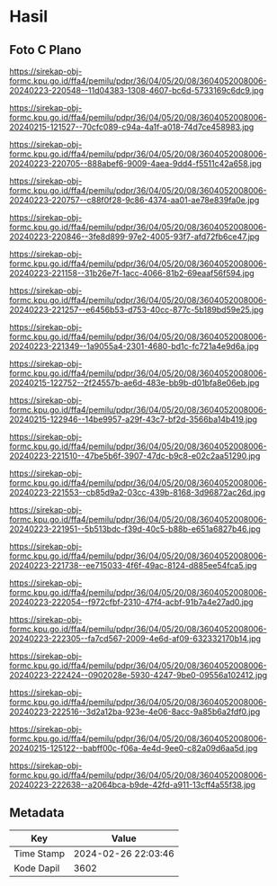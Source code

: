 # Hasil

## Foto C Plano

https://sirekap-obj-formc.kpu.go.id/ffa4/pemilu/pdpr/36/04/05/20/08/3604052008006-20240223-220548--11d04383-1308-4607-bc6d-5733169c6dc9.jpg

https://sirekap-obj-formc.kpu.go.id/ffa4/pemilu/pdpr/36/04/05/20/08/3604052008006-20240215-121527--70cfc089-c94a-4a1f-a018-74d7ce458983.jpg

https://sirekap-obj-formc.kpu.go.id/ffa4/pemilu/pdpr/36/04/05/20/08/3604052008006-20240223-220705--888abef6-9009-4aea-9dd4-f5511c42a658.jpg

https://sirekap-obj-formc.kpu.go.id/ffa4/pemilu/pdpr/36/04/05/20/08/3604052008006-20240223-220757--c88f0f28-9c86-4374-aa01-ae78e839fa0e.jpg

https://sirekap-obj-formc.kpu.go.id/ffa4/pemilu/pdpr/36/04/05/20/08/3604052008006-20240223-220846--3fe8d899-97e2-4005-93f7-afd72fb6ce47.jpg

https://sirekap-obj-formc.kpu.go.id/ffa4/pemilu/pdpr/36/04/05/20/08/3604052008006-20240223-221158--31b26e7f-1acc-4066-81b2-69eaaf56f594.jpg

https://sirekap-obj-formc.kpu.go.id/ffa4/pemilu/pdpr/36/04/05/20/08/3604052008006-20240223-221257--e6456b53-d753-40cc-877c-5b189bd59e25.jpg

https://sirekap-obj-formc.kpu.go.id/ffa4/pemilu/pdpr/36/04/05/20/08/3604052008006-20240223-221349--1a9055a4-2301-4680-bd1c-fc721a4e9d6a.jpg

https://sirekap-obj-formc.kpu.go.id/ffa4/pemilu/pdpr/36/04/05/20/08/3604052008006-20240215-122752--2f24557b-ae6d-483e-bb9b-d01bfa8e06eb.jpg

https://sirekap-obj-formc.kpu.go.id/ffa4/pemilu/pdpr/36/04/05/20/08/3604052008006-20240215-122946--14be9957-a29f-43c7-bf2d-3566ba14b419.jpg

https://sirekap-obj-formc.kpu.go.id/ffa4/pemilu/pdpr/36/04/05/20/08/3604052008006-20240223-221510--47be5b6f-3907-47dc-b9c8-e02c2aa51290.jpg

https://sirekap-obj-formc.kpu.go.id/ffa4/pemilu/pdpr/36/04/05/20/08/3604052008006-20240223-221553--cb85d9a2-03cc-439b-8168-3d96872ac26d.jpg

https://sirekap-obj-formc.kpu.go.id/ffa4/pemilu/pdpr/36/04/05/20/08/3604052008006-20240223-221951--5b513bdc-f39d-40c5-b88b-e651a6827b46.jpg

https://sirekap-obj-formc.kpu.go.id/ffa4/pemilu/pdpr/36/04/05/20/08/3604052008006-20240223-221738--ee715033-4f6f-49ac-8124-d885ee54fca5.jpg

https://sirekap-obj-formc.kpu.go.id/ffa4/pemilu/pdpr/36/04/05/20/08/3604052008006-20240223-222054--f972cfbf-2310-47f4-acbf-91b7a4e27ad0.jpg

https://sirekap-obj-formc.kpu.go.id/ffa4/pemilu/pdpr/36/04/05/20/08/3604052008006-20240223-222305--fa7cd567-2009-4e6d-af09-632332170b14.jpg

https://sirekap-obj-formc.kpu.go.id/ffa4/pemilu/pdpr/36/04/05/20/08/3604052008006-20240223-222424--0902028e-5930-4247-9be0-09556a102412.jpg

https://sirekap-obj-formc.kpu.go.id/ffa4/pemilu/pdpr/36/04/05/20/08/3604052008006-20240223-222516--3d2a12ba-923e-4e06-8acc-9a85b6a2fdf0.jpg

https://sirekap-obj-formc.kpu.go.id/ffa4/pemilu/pdpr/36/04/05/20/08/3604052008006-20240215-125122--babff00c-f06a-4e4d-9ee0-c82a09d6aa5d.jpg

https://sirekap-obj-formc.kpu.go.id/ffa4/pemilu/pdpr/36/04/05/20/08/3604052008006-20240223-222638--a2064bca-b9de-42fd-a911-13cff4a55f38.jpg


## Metadata

| Key        | Value               |
| ---------- | ------------------- |
| Time Stamp | 2024-02-26 22:03:46 |
| Kode Dapil | 3602                |



